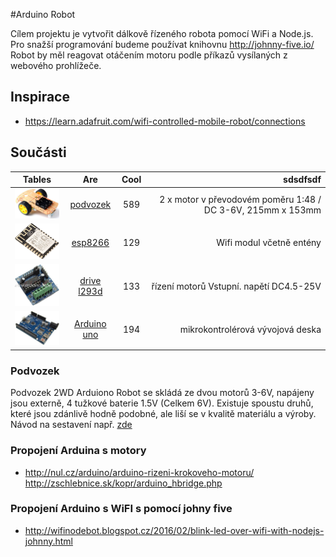 #Arduino Robot

Cílem projektu je vytvořit dálkově řízeného robota pomocí WiFi a Node.js. Pro snažší programování budeme používat knihovnu http://johnny-five.io/ Robot by měl reagovat otáčením motoru podle příkazů vysílaných z webového prohlížeče.

## Inspirace

- https://learn.adafruit.com/wifi-controlled-mobile-robot/connections


## Součásti

| Tables        | Are           | Cool  | sdsdfsdf |
| ------------- |:-------------:|:-----:| --------:|
| <img src='./imgs/robot.jpg'  width="100"/>      |  [podvozek](http://robotstore.cz/obchod/arduino/2wd-podvozek-pro-inteligentni-auto-arduino-robot-2/) | 589 | 2 x motor v převodovém poměru 1:48 / DC 3-6V,  215mm x 153mm |
| <img src='./imgs/esp8266.jpg'  width="100"/>      |  [esp8266](http://robotstore.cz/obchod/arduino/esp8266-wi-fi-modul-arduino-esp-14/?added-to-cart=13641)  | 129 | Wifi modul včetně entény |
| <img src='./imgs/drive_l293d.jpg' width="100"/> |  [drive l293d](http://robotstore.cz/obchod/arduino/esp8266-wi-fi-modul-arduino-esp-14/?added-to-cart=13641) | 133 | řízení motorů Vstupní. napětí DC4.5-25V 
| <img src='./imgs/uno.jpg' width="100"/> |  [Arduino uno](http://arduino-shop.cz/arduino/1353-klon-arduino-uno-r3-atmega328p-ch340-mini-usb-1466635561.html) |  194 |  mikrokontrolérová vývojová deska


### Podvozek

Podvozek 2WD Arduiono Robot se skládá ze dvou motorů 3-6V, napájeny jsou externě, 4 tužkové baterie 1.5V (Celkem 6V). Existuje spoustu druhů, které jsou zdánlivě hodně podobné, ale liší se v kvalitě materiálu a výroby. Návod na sestavení např. [zde](https://www.youtube.com/watch?v=VHuOJ54YXaA)

### Propojení Arduina s motory
- http://nul.cz/arduino/arduino-rizeni-krokoveho-motoru/
http://zschlebnice.sk/kopr/arduino_hbridge.php

### Propojení Arduino s WiFI s pomocí johny five
- http://wifinodebot.blogspot.cz/2016/02/blink-led-over-wifi-with-nodejs-johnny.html
